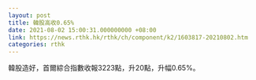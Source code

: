 ```yaml
---
layout: post
title: 韓股高收0.65%
date: 2021-08-02 15:00:31.000000000 +08:00
link: https://news.rthk.hk/rthk/ch/component/k2/1603817-20210802.htm
categories: rthk
---
```


韓股造好，首爾綜合指數收報3223點，升20點，升幅0.65%。

